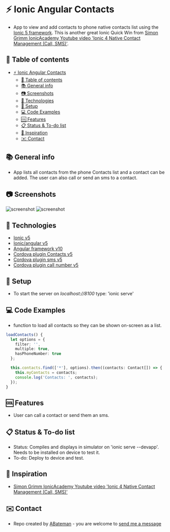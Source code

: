 # :zap: Ionic Angular Contacts

* App to view and add contacts to phone native contacts list using the [Ionic 5 framework](https://ionicframework.com/docs). This is another great Ionic Quick Win from [Simon Grimm IonicAcademy Youtube video 'Ionic 4 Native Contact Management (Call, SMS)'](https://www.youtube.com/watch?v=a8vOLMcOg68).

## :page_facing_up: Table of contents

* [:zap: Ionic Angular Contacts](#zap-ionic-angular-contacts)
  * [:page_facing_up: Table of contents](#page_facing_up-table-of-contents)
  * [:books: General info](#books-general-info)
  * [:camera: Screenshots](#camera-screenshots)
  * [:signal_strength: Technologies](#signal_strength-technologies)
  * [:floppy_disk: Setup](#floppy_disk-setup)
  * [:computer: Code Examples](#computer-code-examples)
  * [:cool: Features](#cool-features)
  * [:clipboard: Status & To-do list](#clipboard-status--to-do-list)
  * [:clap: Inspiration](#clap-inspiration)
  * [:envelope: Contact](#envelope-contact)

## :books: General info

* App lists all contacts from the phone Contacts list and a contact can be added. The user can also call or send an sms to a contact.

## :camera: Screenshots

![screenshot](./img/bootstrap.png)
![screenshot](./img/categories.png)

## :signal_strength: Technologies

* [Ionic v5](https://ionicframework.com/)
* [Ionic/angular v5](https://ionicframework.com/)
* [Angular framework v10](https://angular.io/)
* [Cordova plugin Contacts v5](https://github.com/apache/cordova-plugin-contacts)
* [Cordova plugin sms v5](https://github.com/cordova-sms/cordova-sms-plugin)
* [Cordova plugin call number v5](https://github.com/Rohfosho/CordovaCallNumberPlugin)

## :floppy_disk: Setup

* To start the server on _localhost://8100_ type: 'ionic serve'

## :computer: Code Examples

* function to load all contacts so they can be shown on-screen as a list.

```typescript
loadContacts() {
  let options = {
    filter: '',
    multiple: true,
    hasPhoneNumber: true
  };

  this.contacts.find(['*'], options).then((contacts: Contact[]) => {
    this.myContacts = contacts;
    console.log('Contacts: ', contacts);
  });
}
```

## :cool: Features

* User can call a contact or send them an sms.

## :clipboard: Status & To-do list

* Status: Compiles and displays in simulator on 'ionic serve --devapp'. Needs to be installed on device to test it.
* To-do: Deploy to device and test.

## :clap: Inspiration

* [Simon Grimm IonicAcademy Youtube video 'Ionic 4 Native Contact Management (Call, SMS)'](https://www.youtube.com/watch?v=a8vOLMcOg68)

## :envelope: Contact

* Repo created by [ABateman](https://www.andrewbateman.org) - you are welcome to [send me a message](https://andrewbateman.org/contact)
